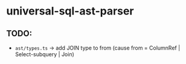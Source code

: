 # universal-sql-ast-parser

## TODO:
- `ast/types.ts` -> add JOIN type to from (cause from = ColumnRef | Select-subquery | Join)